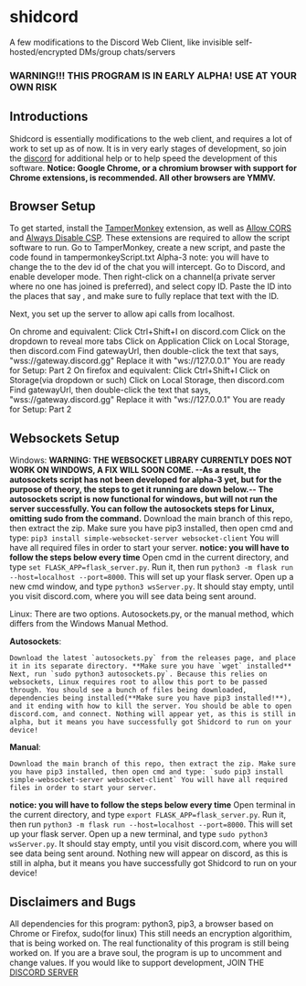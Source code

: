 # shidcord
A few modifications to the Discord Web Client, like invisible self-hosted/encrypted DMs/group chats/servers

### WARNING!!! THIS PROGRAM IS IN EARLY ALPHA! USE AT YOUR OWN RISK

## Introductions
Shidcord is essentially modifications to the web client, and requires a lot of work to set up as of now.
It is in very early stages of development, so join the [discord](https://discord.gg/YZW6tZBJ2k) for additional help or to help speed the development of this software.
**Notice: Google Chrome, or a chromium browser with support for Chrome extensions, is recommended. All other browsers are YMMV.**


## Browser Setup
To get started, install the [TamperMonkey](https://www.tampermonkey.net) extension, as well as [Allow CORS](https://chrome.google.com/webstore/detail/allow-cors-access-control/lhobafahddgcelffkeicbaginigeejlf) and [Always Disable CSP](https://chrome.google.com/webstore/detail/always-disable-content-se/ffelghdomoehpceihalcnbmnodohkibj). These extensions are required to allow the script software to run.
Go to TamperMonkey, create a new script, and paste the code found in tampermonkeyScript.txt
Alpha-3 note: you will have to change the <channel id> to the dev id of the chat you will intercept. Go to Discord, and enable developer mode. Then right-click on a channel(a private server where no one has joined is preferred), and select copy ID. Paste the ID into the places that say <Channel ID>, and make sure to fully replace that text with the ID.
  
Next, you set up the server to allow api calls from localhost.

On chrome and equivalent:
  Click Ctrl+Shift+I on discord.com
  Click on the dropdown to reveal more tabs
  Click on Application
  Click on Local Storage, then discord.com
  Find gatewayUrl, then double-click the text that says, "wss://gateway.discord.gg"
  Replace it with "ws://127.0.0.1"
  You are ready for Setup: Part 2
On firefox and equivalent:
  Click Ctrl+Shift+I
  Click on Storage(via dropdown or such)
  Click on Local Storage, then discord.com
  Find gatewayUrl, then double-click the text that says, "wss://gateway.discord.gg"
  Replace it with "ws://127.0.0.1"
  You are ready for Setup: Part 2

## Websockets Setup
Windows: **WARNING: THE WEBSOCKET LIBRARY CURRENTLY DOES NOT WORK ON WINDOWS, A FIX WILL SOON COME. --As a result, the autosockets script has not been developed for alpha-3 yet, but for the purpose of theory, the steps to get it running are down below.-- The autosockets script is now functional for windows, but will not run the server successfully. You can follow the autosockets steps for Linux, omitting sudo from the command.**
  Download the main branch of this repo, then extract the zip. Make sure you have pip3 installed, then open cmd and type: `pip3 install simple-websocket-server websocket-client` You will have all required files in order to start your server. 
  **notice: you will have to follow the steps below every time**
  Open cmd in the current directory, and type `set FLASK_APP=flask_server.py`. Run it, then run `python3 -m flask run --host=localhost --port=8000`. This will set up your flask server.
  Open up a new cmd window, and type `python3 wsServer.py`. It should stay empty, until you visit discord.com, where you will see data being sent around.
  
Linux: There are two options. Autosockets.py, or the manual method, which differs from the Windows Manual Method.
  
  **Autosockets**:
  
    Download the latest `autosockets.py` from the releases page, and place it in its separate directory. **Make sure you have `wget` installed**
    Next, run `sudo python3 autosockets.py`. Because this relies on websockets, Linux requires root to allow this port to be passed through. You should see a bunch of files being downloaded, dependencies being installed(**Make sure you have pip3 installed!**), and it ending with how to kill the server. You should be able to open discord.com, and connect. Nothing will appear yet, as this is still in alpha, but it means you have successfully got Shidcord to run on your device!
  
   **Manual**:
  
    Download the main branch of this repo, then extract the zip. Make sure you have pip3 installed, then open cmd and type: `sudo pip3 install simple-websocket-server websocket-client` You will have all required files in order to start your server. 
  **notice: you will have to follow the steps below every time**
  Open terminal in the current directory, and type `export FLASK_APP=flask_server.py`. Run it, then run `python3 -m flask run --host=localhost --port=8000`. This will set up your flask server.
  Open up a new terminal, and type `sudo python3 wsServer.py`. It should stay empty, until you visit discord.com, where you will see data being sent around. Nothing new will appear on discord, as this is still in alpha, but it means you have successfully got Shidcord to run on your device!
  
  
## Disclaimers and Bugs
  All dependencies for this program: python3, pip3, a browser based on Chrome or Firefox, sudo(for linux)
  This still needs an encryption algorithim, that is being worked on.
  The real functionality of this program is still being worked on. If you are a brave soul, the program is up to uncomment and change values.
  If you would like to support development, JOIN THE [DISCORD SERVER](https://discord.gg/YZW6tZBJ2k)
